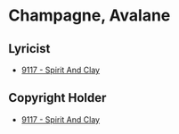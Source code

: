# Champagne, Avalane

## Lyricist

- [9117 - Spirit And Clay](/hymns/9117.md)

## Copyright Holder

- [9117 - Spirit And Clay](/hymns/9117.md)

